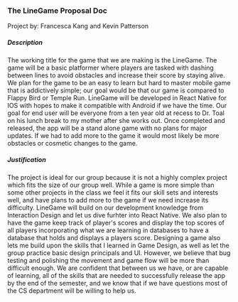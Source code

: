 ### The LineGame Proposal Doc
Project by: Francesca Kang and Kevin Patterson

##### Description
The working title for the game that we are making is the LineGame. The game will be a basic platformer where players are tasked with dashing between lines to avoid obstacles and increase their score by staying alive. We plan for the game to be an easy to learn but hard to master mobile game that is addictively simple; our goal would be that our game is compared to Flappy Bird or Temple Run. LineGame will be developed in React Native for IOS with hopes to make it compatible with Android if we have the time. Our goal for end user will be everyone from a ten year old at recess to Dr. Toal on his lunch break to my mother after she works out. Once completed and released, the app will be a stand alone game with no plans for major updates. If we had to add more to the game it would most likely be more obstacles or cosmetic changes to the game.

##### Justification
The project is ideal for our group because it is not a highly complex project which fits the size of our group well. While a game is more simple than some other projects in the class we feel it fits our skill sets and interests well, and have plans to add more to the game if we need increase its difficulty. LineGame will build on our development knowledge from Interaction Design and let us dive furhter into React Native. We also plan to have the game keep track of player's scores and display the top scores of all players incorporating what we are learning in databases to have a database that holds and displays a players score. Designing a game also lets me build upon the skills that I learned in Game Design, as well as let the group practice basic design principals and UI. However, we believe that bug testing and polishing the movement and game flow will be more than difficult enough. We are confident that between us we have, or are capable of learning, all of the skills that are needed to successfully release the app by the end of the semester, and we know that if we have questions most of the CS department will be willing to help us.  
